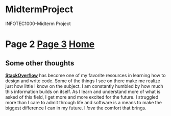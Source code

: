 # MidtermProject
INFOTEC1000-Midterm Project
# Page 2 [Page 3](Page3.md) [Home](README.md)
## Some other thoughts

**[StackOverflow](https://stackoverflow.com/)** has become one of my favorite resources in learning how to design and write code. Some of the things I see on there make 
me realize just how little I know on the subject. I am constantly humbled by how much this information builds on itself. As I learn and understand more of what 
is asked of this field, I get more and more excited for the future. I struggled more than I care to admit through life and software is a means to make the biggest 
difference I can in my future. 
I *love* the comfort that brings. 

